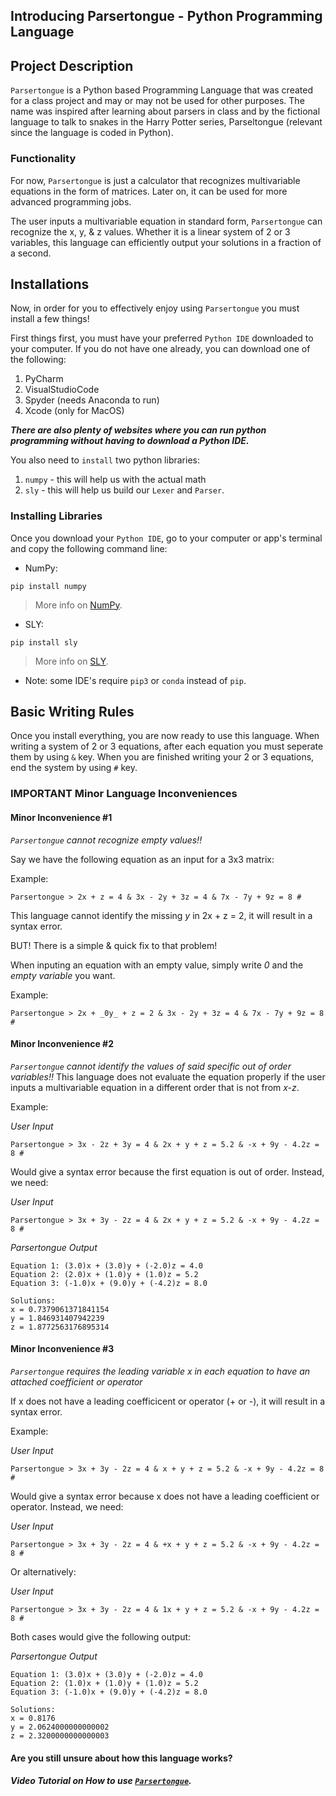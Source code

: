## Introducing Parsertongue - Python Programming Language

## Project Description
`Parsertongue` is a Python based Programming Language that was created for a class project and may or may not be used for other purposes. The name was inspired after learning about parsers in class and by the fictional language to talk to snakes in the Harry Potter series, Parseltongue (relevant since the language is coded in Python).
### Functionality
For now, `Parsertongue` is just a calculator that recognizes multivariable equations in the form of matrices. Later on, it can be used for more advanced programming jobs. 

The user inputs a multivariable equation in standard form, `Parsertongue` can recognize the x, y, & z values. Whether it is a linear system of 2 or 3 variables, this language can efficiently output your solutions in a fraction of a second.

## Installations
Now, in order for you to effectively enjoy using `Parsertongue` you must install a few things!

First things first, you must have your preferred `Python IDE` downloaded to your computer. 
If you do not have one already, you can download one of the following:
1. PyCharm
2. VisualStudioCode
3. Spyder (needs Anaconda to run)
4. Xcode (only for MacOS)

***There are also plenty of websites where you can run python programming without having to download a Python IDE.***

You also need to `install` two python libraries:
1. `numpy` - this will help us with the actual math
2. `sly` - this will help us build our `Lexer` and `Parser`.

### Installing Libraries
Once you download your `Python IDE`, go to your computer or app's terminal and copy the following command line:
- NumPy:
```
pip install numpy
```
> More info on [NumPy](https://numpy.org).
> 
- SLY:
```
pip install sly
```
> More info on [SLY](https://sly.readthedocs.io/en/latest/sly.html).

- Note: some IDE's require `pip3` or `conda` instead of `pip`.

## Basic Writing Rules
Once you install everything, you are now ready to use this language.
When writing a system of 2 or 3 equations, after each equation you must seperate them by using `&` key.
When you are finished writing your 2 or 3 equations, end the system by using `#` key.

### IMPORTANT Minor Language Inconveniences
#### Minor Inconvenience #1
_`Parsertongue`_ _cannot recognize empty values!!_
 
Say we have the following equation as an input for a 3x3 matrix: 

Example: 
```
Parsertongue > 2x + z = 4 & 3x - 2y + 3z = 4 & 7x - 7y + 9z = 8 #
```
This language cannot identify the missing _y_ in 2x + z = 2, it will result in a syntax error.

BUT! There is a simple & quick fix to that problem! 

When inputing an equation with an empty value, simply write _0_ and the _empty variable_ you want.

Example: 
```
Parsertongue > 2x + _0y_ + z = 2 & 3x - 2y + 3z = 4 & 7x - 7y + 9z = 8 #
```

#### Minor Inconvenience #2
_`Parsertongue`_ _cannot identify the values of said specific out of order variables!!_
This language does not evaluate the equation properly if the user inputs a multivariable equation in a different order that is not from _x-z_.
 
Example: 

_User Input_
```
Parsertongue > 3x - 2z + 3y = 4 & 2x + y + z = 5.2 & -x + 9y - 4.2z = 8 #
```
Would give a syntax error because the first equation is out of order. Instead, we need:

_User Input_
```
Parsertongue > 3x + 3y - 2z = 4 & 2x + y + z = 5.2 & -x + 9y - 4.2z = 8 #
```
_Parsertongue Output_
```
Equation 1: (3.0)x + (3.0)y + (-2.0)z = 4.0
Equation 2: (2.0)x + (1.0)y + (1.0)z = 5.2
Equation 3: (-1.0)x + (9.0)y + (-4.2)z = 8.0
 
Solutions:
x = 0.7379061371841154
y = 1.846931407942239
z = 1.8772563176895314
```

#### Minor Inconvenience #3
_`Parsertongue`_ _requires the leading variable x in each equation to have an attached coefficient or operator_
 
If x does not have a leading coefficicent or operator (+ or -), it will result in a syntax error.

Example: 

_User Input_
```
Parsertongue > 3x + 3y - 2z = 4 & x + y + z = 5.2 & -x + 9y - 4.2z = 8 #
```
Would give a syntax error because x does not have a leading coefficient or operator. Instead, we need:

_User Input_
```
Parsertongue > 3x + 3y - 2z = 4 & +x + y + z = 5.2 & -x + 9y - 4.2z = 8 #
```
Or alternatively:

_User Input_
```
Parsertongue > 3x + 3y - 2z = 4 & 1x + y + z = 5.2 & -x + 9y - 4.2z = 8 # 
```
Both cases would give the following output:

_Parsertongue Output_
```
Equation 1: (3.0)x + (3.0)y + (-2.0)z = 4.0
Equation 2: (1.0)x + (1.0)y + (1.0)z = 5.2
Equation 3: (-1.0)x + (9.0)y + (-4.2)z = 8.0

Solutions:
x = 0.8176
y = 2.0624000000000002
z = 2.3200000000000003
```


#### Are you still unsure about how this language works?
##### Video Tutorial on How to use [`Parsertongue`](LINK).



